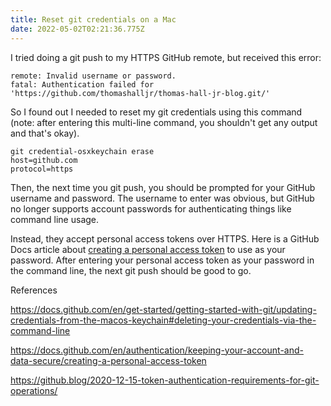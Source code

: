 ```yaml
---
title: Reset git credentials on a Mac
date: 2022-05-02T02:21:36.775Z
---
```


I tried doing a git push to my HTTPS GitHub remote, but received this error:

```
remote: Invalid username or password.
fatal: Authentication failed for 'https://github.com/thomashalljr/thomas-hall-jr-blog.git/'
```

So I found out I needed to reset my git credentials using this command (note: after entering this multi-line command, you shouldn't get any output and that's okay).

```
git credential-osxkeychain erase
host=github.com
protocol=https
```

Then, the next time you git push, you should be prompted for your GitHub username and password. The username to enter was obvious, but GitHub no longer supports account passwords for authenticating things like command line usage.

Instead, they accept personal access tokens over HTTPS. Here is a GitHub Docs article about [creating a personal access token](https://docs.github.com/en/authentication/keeping-your-account-and-data-secure/creating-a-personal-access-token) to use as your password. After entering your personal access token as your password in the command line, the next git push should be good to go.

References

<https://docs.github.com/en/get-started/getting-started-with-git/updating-credentials-from-the-macos-keychain#deleting-your-credentials-via-the-command-line>

<https://docs.github.com/en/authentication/keeping-your-account-and-data-secure/creating-a-personal-access-token>

<https://github.blog/2020-12-15-token-authentication-requirements-for-git-operations/>
